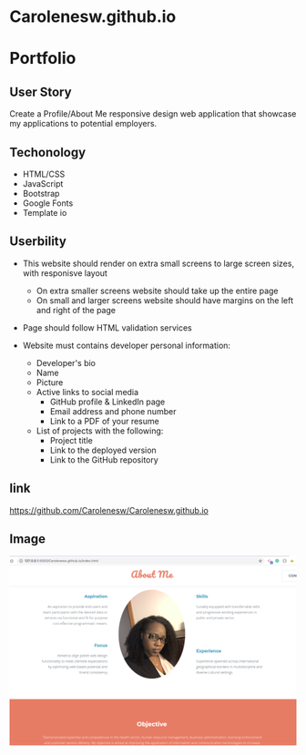 # Carolenesw.github.io

# Portfolio 

## User Story 

Create a Profile/About Me responsive design web application that showcase my applications to potential employers. 

## Techonology

- HTML/CSS
- JavaScript
- Bootstrap
- Google Fonts  
- Template io

## Userbility

- This website should render on extra small screens to large screen sizes, with responisve layout
    - On extra smaller screens website should take up the entire page
    - On small and larger screens website should have margins on the left and right of the page

- Page should follow HTML validation services

- Website must contains developer personal information:
    - Developer's bio 
    - Name
    - Picture
    - Active links to social media 
        - GitHub profile & LinkedIn page
        - Email address and phone number
        - Link to a PDF of your resume
    - List of projects with the following:
        - Project title
        - Link to the deployed version
        - Link to the GitHub repository

## link

https://github.com/Carolenesw/Carolenesw.github.io

## Image

<img src="assets/images/portfolio.png">





